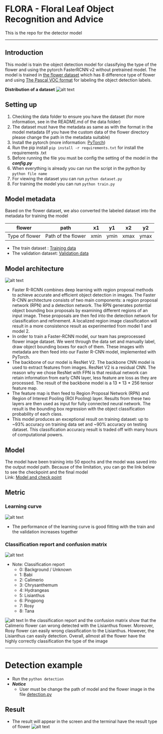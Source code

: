 # FLORA - Floral Leaf Object Recognition and Advice

This is the repo for the detector model

___

## Introduction

This model is train the object detection model for classifying the type of the flower and using the pytorch FasterRCNN
v2 without pretrained model. The model is trained
in [the flower dataset](https://rmiteduau-my.sharepoint.com/:f:/g/personal/s3891968_rmit_edu_vn/EsbDJatwVG5GtL_5KdDVa2cBdqNSGJrO5Jmv21VuYZSiAw?e=EEvXvx)
which has 8 difference type of flower and
using [The Pascal VOC format](https://www.section.io/engineering-education/understanding-pascal-voc-dataset/)
for labeling the object detection labels.

**Distribution of a dataset**
![alt text](assets/FlowerSummarize.png "Flower summarize")

## Setting up

1. Checking the data folder to ensure you have the dataset (for more information, see in the README.md of the data folder)
2. The dataset must have the metadata as same as with the format in the model metadata (If you have the custom data of
   the flower directory please change the path in the metadata suitable)
3. Install the pytorch (more information: [PyTorch](https://pytorch.org/))
4. Run the pip install ```pip install -r requirements.txt``` for install the requirements .txt
5. Before running the file you must be config the setting of the model in the ***config.py***
6. When everything is already you can run the script in the python by ```python file name```
7. For viewing the dataset you can run ```python dataset.py```
8. For training the model you can run ```python train.py```

## Model metadata

Based on the flower dataset, we also converted the labeled dataset into the metadata for training the model

|     flower     |        path        |  x1  |  y1  |  x2  |  y2  |
|:--------------:|:------------------:|:----:|:----:|:----:|:----:|
| Type of flower | Path of the flower | xmin | ymin | xmax | ymax |

- The train dataset :  [Training data](../data/meta_data/train/train.csv)
- The validation dataset: [Validation data](../data/meta_data/val/val.csv)

## Model architecture

![alt text](assets/modelArc.png "fasterRCNN" )

- Faster R-RCNN combines deep learning with region proposal methods to achieve accurate and efficient object detection
  in images. The Faster R-CNN architecture consists of two main components: a region proposal network (RPN) and a
  detection network. The RPN generates potential object bounding box proposals by examining different regions of an
  input image. These proposals are then fed into the detection network for classification and refinement. A localized
  region image classification will result in a more consistence result as experimented from model 1 and model 2.
- In order to train a Faster-RCNN model, our team has preprocessed flower image dataset. We went through the data set
  and manually label, draw object bounding boxes for each of them. These images with metadata are then feed into our
  Faster R-CNN model, implemented with PyTorch.
- The backbone of our model is ResNet V2. The backbone CNN model is used to extract features from images. ResNet V2
  is a residual CNN. The reason why we chose ResNet with FPN is that residual network can retain information from early
  CNN layer, less feature are loss as they are processed. The result of the backbone model is a 13 * 13 * 256 tensor
  feature map.
- The feature map is then feed to Region Proposal Network (RPN) and Region of Interest Pooling (ROI Pooling) layer.
  Results from these two layers are then used as input for fully connected neural network. The result is the bounding
  box regression with the object classification probability of each class.
- This model produces an exceptional result on training dataset: up to ~93% accuracy on training data set and ~90%
  accuracy on testing dataset. This classification accuracy result is traded off with many hours of computational
  powers.

## Model

The model have been training into 50 epochs and the model was saved into the output model path. Because of the
limitation, you can go the link below to see the checkpoint and the final model <br>
Link: [Model and check point](https://rmiteduau-my.sharepoint.com/:f:/g/personal/s3891968_rmit_edu_vn/ErJWG0X1fJVMhJK2EyDI2BIBkNQQraIrpacfQhPKVzOBTQ?e=z5Mip1)

## Metric

### Learning curve

![alt text](output/assets/learning_curve.png)

- The performance of the learning curve is good fitting with the train and the validation increases together

### Classification report and confusion matrix

![alt text](output/assets/Classification_report.png 'classificationReport')

- Note: Classification report
    - 0: Background / Unknown
    - 1: Babi
    - 2: Calimerio
    - 3: Chrysanthemum
    - 4: Hydrangeas
    - 5: Lisianthus
    - 6: Pingpong
    - 7: Rosy
    - 8: Tana

![alt text](output/assets/Confusion_matrix2.png)
In the classification report and the confusion matrix show that the Calimerio flower can wrong detected with the
Lisianthus
flower. Moreover, Rosy flower can easily wrong classification to the Lisianthus. However, the Lisianthus can easily
detection. Overall, allmost all the flower have the highly correctly classification the type of the image
___

# Detection example
- Run the ```python detection```
- ***Notice***
  - User must be change the path of model and the flower image in the file [detection.py](./detection.py)

## Result
- The result will appear in the screen and the terminal have the result type of flower
![alt text](output/assets/detection.png)










